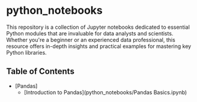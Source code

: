 # python_notebooks
 This repository is a collection of Jupyter notebooks dedicated to essential Python modules that are invaluable for data analysts and scientists. Whether you're a beginner or an experienced data professional, this resource offers in-depth insights and practical examples for mastering key Python libraries.

## Table of Contents

- [Pandas]
  - [Introduction to Pandas](python_notebooks/Pandas Basics.ipynb)

